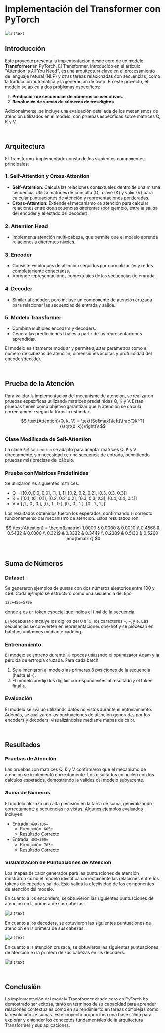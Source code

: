 # Implementación del Transformer con PyTorch

![alt text](images/intro.png)

## Introducción

Este proyecto presenta la implementación desde cero de un modelo **Transformer** en PyTorch. El Transformer, introducido en el artículo "Attention is All You Need", es una arquitectura clave en el procesamiento de lenguaje natural (NLP) y otras tareas relacionadas con secuencias, como la traducción automática y la generación de texto. En este proyecto, el modelo se aplica a dos problemas específicos:
1. **Predicción de secuencias de números consecutivos.**
2. **Resolución de sumas de números de tres dígitos.**

Adicionalmente, se incluye una evaluación detallada de los mecanismos de atención utilizados en el modelo, con pruebas específicas sobre matrices Q, K y V.

<br>

## Arquitectura

El Transformer implementado consta de los siguientes componentes principales:

### 1. **Self-Attention y Cross-Attention**
   - **Self-Attention**: Calcula las relaciones contextuales dentro de una misma secuencia. Utiliza matrices de consulta (Q), clave (K) y valor (V) para calcular puntuaciones de atención y representaciones ponderadas.
   - **Cross-Attention**: Extiende el mecanismo de atención para calcular relaciones entre dos secuencias diferentes (por ejemplo, entre la salida del encoder y el estado del decoder).

### 2. **Attention Head**
   - Implementa atención multi-cabeza, que permite que el modelo aprenda relaciones a diferentes niveles.

### 3. **Encoder**
   - Consiste en bloques de atención seguidos por normalización y redes completamente conectadas.
   - Aprende representaciones contextuales de las secuencias de entrada.

### 4. **Decoder**
   - Similar al encoder, pero incluye un componente de atención cruzada para relacionar las secuencias de entrada y salida.

### 5. **Modelo Transformer**
   - Combina múltiples encoders y decoders.
   - Genera las predicciones finales a partir de las representaciones aprendidas.

El modelo es altamente modular y permite ajustar parámetros como el número de cabezas de atención, dimensiones ocultas y profundidad del encoder/decoder.

<br>

## Prueba de la Atención

Para validar la implementación del mecanismo de atención, se realizaron pruebas específicas utilizando matrices predefinidas Q, K y V. Estas pruebas tienen como objetivo garantizar que la atención se calcula correctamente según la fórmula estándar:

$$
\text{Attention}(Q, K, V) = \text{Softmax}\left(\frac{QK^T}{\sqrt{d_k}}\right)V
$$

### **Clase Modificada de Self-Attention**
La clase `SelfAttention` se adaptó para aceptar matrices Q, K y V directamente, sin necesidad de una secuencia de entrada, permitiendo pruebas más precisas del cálculo.

### **Prueba con Matrices Predefinidas**
Se utilizaron las siguientes matrices:

- Q = [[0.0, 0.0, 0.0], [1, 1, 1], [0.2, 0.2, 0.2], [0.3, 0.3, 0.3]]
- K = [[0.1, 0.1, 0.1], [0.2, 0.2, 0.2], [0.3, 0.3, 0.3], [0.4, 0.4, 0.4]]
- V = [[1., 0., 0.], [0., 1., 0.], [0., 0., 1.], [0., 1., 1.]]

Los resultados obtenidos fueron los esperados, confirmando el correcto funcionamiento del mecanismo de atención. Estos resultados son:

$$
\text{Attention} = \begin{bmatrix}
1.0000 & 0.0000 & 0.0000 \\
0.4568 & 0.5432 & 0.0000 \\
0.3219 & 0.3332 & 0.3449 \\
0.2309 & 0.5130 & 0.5260
\end{bmatrix}
$$

<br>

## Suma de Números

### **Dataset**
Se generaron ejemplos de sumas con dos números aleatorios entre 100 y 499. Cada ejemplo se estructuró como una secuencia del tipo:
```
123+456=579e
```
donde `e` es un token especial que indica el final de la secuencia.

El vocabulario incluye los dígitos del 0 al 9, los caracteres `+`, `=`, y `e`. Las secuencias se convierten en representaciones one-hot y se procesan en batches uniformes mediante padding.

### **Entrenamiento**
El modelo se entrenó durante 10 épocas utilizando el optimizador Adam y la pérdida de entropía cruzada. Para cada batch:
1. Se alimentaron al modelo las primeras 8 posiciones de la secuencia (hasta el `=`).
2. El modelo predijo los dígitos correspondientes al resultado y el token final `e`.

### **Evaluación**
El modelo se evaluó utilizando datos no vistos durante el entrenamiento. Además, se analizaron las puntuaciones de atención generadas por los encoders y decoders, visualizándolas mediante mapas de calor.

<br>

## Resultados

### **Pruebas de Atención**
Las pruebas con matrices Q, K y V confirmaron que el mecanismo de atención se implementó correctamente. Los resultados coinciden con los cálculos esperados, demostrando la validez del modelo subyacente.

### **Suma de Números**
El modelo alcanzó una alta precisión en la tarea de suma, generalizando correctamente a secuencias no vistas. Algunos ejemplos evaluados incluyen:
- Entrada: `499+106=`
  - Predicción: `605e`
  - Resultado Correcto
- Entrada: `403+300=`
  - Predicción: `703e`
  - Resultado Correcto

### **Visualización de Puntuaciones de Atención**
Los mapas de calor generados para las puntuaciones de atención mostraron cómo el modelo identifica correctamente las relaciones entre los tokens de entrada y salida. Esto valida la efectividad de los componentes de atención del modelo.

En cuanto a los enconders, se obtuvieron las siguientes puntuaciones de atención en la primera de sus cabezas:

![alt text](images/image.png)

En cuanto a los decoders, se obtuvieron las siguientes puntuaciones de atención en la primera de sus cabezas:

![alt text](images/image-1.png)

En cuanto a la atención cruzada, se obtuvieron las siguientes puntuaciones de atención en la primera de sus cabezas en los decoders:

![alt text](images/image-2.png)

<br>

## Conclusión

La implementación del modelo Transformer desde cero en PyTorch ha demostrado ser exitosa, tanto en términos de su capacidad para aprender relaciones contextuales como en su rendimiento en tareas complejas como la resolución de sumas. Este proyecto proporciona una base sólida para explorar y entender los conceptos fundamentales de la arquitectura Transformer y sus aplicaciones.